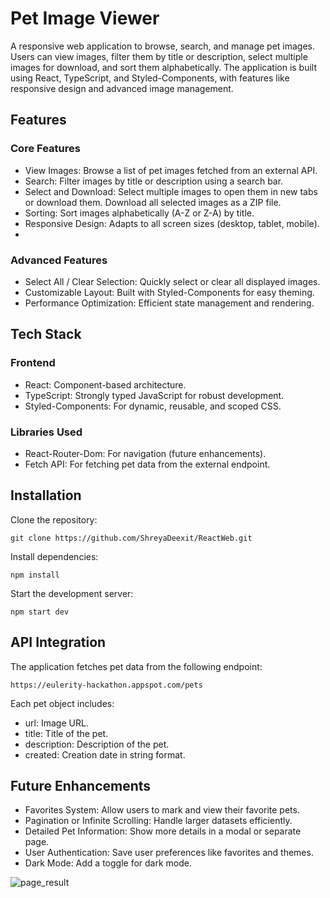 # Pet Image Viewer
A responsive web application to browse, search, and manage pet images. Users can view images, filter them by title or description, select multiple images for download, and sort them alphabetically. The application is built using React, TypeScript, and Styled-Components, with features like responsive design and advanced image management.

## Features
### Core Features
- View Images: Browse a list of pet images fetched from an external API.
- Search: Filter images by title or description using a search bar.
- Select and Download: Select multiple images to open them in new tabs or download them. Download all selected images as a ZIP file.
- Sorting: Sort images alphabetically (A-Z or Z-A) by title.
- Responsive Design: Adapts to all screen sizes (desktop, tablet, mobile).
- 
### Advanced Features
- Select All / Clear Selection: Quickly select or clear all displayed images.
- Customizable Layout: Built with Styled-Components for easy theming.
- Performance Optimization: Efficient state management and rendering.

## Tech Stack
### Frontend
- React: Component-based architecture.
- TypeScript: Strongly typed JavaScript for robust development.
- Styled-Components: For dynamic, reusable, and scoped CSS.

### Libraries Used
- React-Router-Dom: For navigation (future enhancements).
- Fetch API: For fetching pet data from the external endpoint.

## Installation
Clone the repository:
```
git clone https://github.com/ShreyaDeexit/ReactWeb.git
```

Install dependencies:
```
npm install
```
Start the development server:
```
npm start dev
```

## API Integration
The application fetches pet data from the following endpoint:
```
https://eulerity-hackathon.appspot.com/pets
```
Each pet object includes:
- url: Image URL.
- title: Title of the pet.
- description: Description of the pet.
- created: Creation date in string format.

## Future Enhancements
- Favorites System: Allow users to mark and view their favorite pets.
- Pagination or Infinite Scrolling: Handle larger datasets efficiently.
- Detailed Pet Information: Show more details in a modal or separate page.
- User Authentication: Save user preferences like favorites and themes.
- Dark Mode: Add a toggle for dark mode.

![page_result](https://github.com/user-attachments/assets/9c3f6ba1-aaad-4491-8fcd-57be9095f61e)




